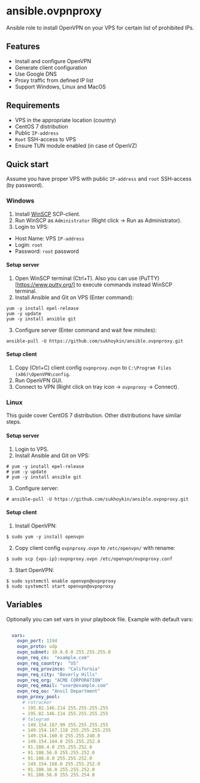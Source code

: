 # ansible.ovpnproxy
Ansible role to install OpenVPN on your VPS for certain list of prohibited IPs.

## Features
* Install and configure OpenVPN
* Generate client configuration
* Use Google DNS
* Proxy traffic from defined IP list
* Support Windows, Linux and MacOS

## Requirements
* VPS in the appropriate location (country)
* CentOS 7 distribution
* Public `IP-address`
* `Root` SSH-access to VPS
* Ensure TUN module enabled (in case of OpenVZ)

## Quick start
Assume you have proper VPS with public `IP-address` and `root` SSH-access (by password).

### Windows
1. Install [WinSCP](https://winscp.net/eng/download.php) SCP-client.
2. Run WinSCP as `Administrator` (Right click -> Run as Administrator).
3. Login to VPS:
* Host Name: VPS `IP-address`
* Login: `root`
* Password: `root` password

#### Setup server
1. Open WinSCP terminal (Ctrl+T). Also you can use (PuTTY)[https://www.putty.org/] to execute commands instead WinSCP terminal.
2. Install Ansible and Git on VPS (Enter command):
```
yum -y install epel-release
yum -y update
yum -y install ansible git
```
3. Configure server (Enter command and wait few minutes):
```
ansible-pull -U https://github.com/sukhoykin/ansible.ovpnproxy.git
```

#### Setup client
1. Copy (Ctrl+C) client config `ovpnproxy.ovpn` to `C:\Program Files (x86)\OpenVPN\config`.
2. Run OpenVPN GUI.
3. Connect to VPN (Right click on tray icon -> `ovpnproxy` -> Connect).

### Linux
This guide cover CentOS 7 distribution. Other distributions have similar steps.
#### Setup server
1. Login to VPS.
2. Install Ansible and Git on VPS:
```
# yum -y install epel-release
# yum -y update
# yum -y install ansible git
```
3. Configure server:
```
# ansible-pull -U https://github.com/sukhoykin/ansible.ovpnproxy.git
```

#### Setup client
1. Install OpenVPN:
```
$ sudo yum -y install openvpn
```
2. Copy client config `ovpnproxy.ovpn` to `/etc/openvpn/` with rename:
```
$ sudo scp {vps-ip}:ovpnproxy.ovpn /etc/openvpn/ovpnproxy.conf
```
3. Start OpenVPN:
```
$ sudo systemctl enable openvpn@ovpnproxy
$ sudo systemctl start openvpn@ovpnproxy
```

## Variables
Optionally you can set vars in your playbook file. Example with default vars:

```yaml

  vars:
    ovpn_port: 1194
    ovpn_proto: udp
    ovpn_subnet: 10.8.0.0 255.255.255.0
    ovpn_req_cn:  "example.com"
    ovpn_req_country:  "US"
    ovpn_req_province: "California"
    ovpn_req_city: "Beverly Hills"
    ovpn_req_org: "ACME CORPORATION"
    ovpn_req_email: "user@example.com"
    ovpn_req_ou: "Anvil Department"
    ovpn_proxy_pool:
      # rutracker
      - 195.82.146.214 255.255.255.255
      - 195.82.146.114 255.255.255.255
      # telegram
      - 149.154.167.99 255.255.255.255
      - 149.154.167.118 255.255.255.255
      - 149.154.160.0 255.255.240.0
      - 149.154.164.0 255.255.252.0
      - 91.108.4.0 255.255.252.0
      - 91.108.56.0 255.255.252.0
      - 91.108.8.0 255.255.252.0
      - 149.154.168.0 255.255.252.0
      - 91.108.16.0 255.255.252.0
      - 91.108.56.0 255.255.254.0
```
